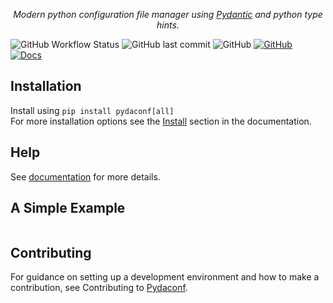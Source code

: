 
<p align="center">
    <em>Modern python configuration file manager using  <a href="https://docs.pydantic.dev/latest/">Pydantic</a> and python type hints.</em>
</p>

![GitHub Workflow Status](https://img.shields.io/github/actions/workflow/status/varadinov/pydaconf/ci.yaml)
![GitHub last commit](https://img.shields.io/github/last-commit/varadinov/pydaconf)
![GitHub](https://img.shields.io/github/license/varadinov/pydaconf)
[![GitHub](https://varadinov.github.io/pydaconf/coverage.svg)](https://varadinov.github.io/pydaconf/)
[![Docs](https://img.shields.io/badge/docs-latest-blue)](https://varadinov.github.io/pydaconf/)


## Installation
Install using `pip install pydaconf[all]`  
For more installation options see the [Install](https://...) section in the documentation.

## Help
See [documentation](https://...) for more details.


## A Simple Example

```python

```

## Contributing
For guidance on setting up a development environment and how to make a contribution, see Contributing to [Pydaconf](https://...).